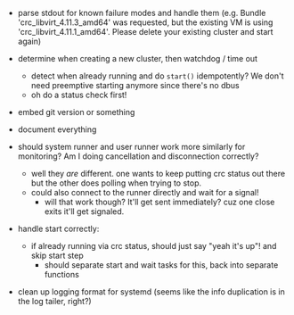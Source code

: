 - parse stdout for known failure modes and handle them (e.g. Bundle 'crc_libvirt_4.11.3_amd64' was requested, but the existing VM is using 'crc_libvirt_4.11.1_amd64'. Please delete your existing cluster and start again)
- determine when creating a new cluster, then watchdog / time out
  - detect when already running and do `start()` idempotently? We don't need preemptive starting anymore since there's no dbus
  - oh do a status check first!

- embed git version or something

- document everything

- should system runner and user runner work more similarly for monitoring? Am I doing cancellation and disconnection correctly?
    - well they _are_ different. one wants to keep putting crc status out there but the other does polling when trying to stop.
    - could also connect to the runner directly and wait for a signal!
        - will that work though? It'll get sent immediately? cuz one close exits it'll get signaled.

- handle start correctly:
    - if already running via crc status, should just say "yeah it's up"! and skip start step
        - should separate start and wait tasks for this, back into separate functions

- clean up logging format for systemd (seems like the info duplication is in the log tailer, right?)
